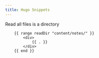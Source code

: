 ```yaml
---
title: Hugo Snippets
---
```



Read all files is a directory
```
    {{ range readDir "content/notes/" }}
        <div>
            {{ . }}
        </div>
    {{ end }}
```